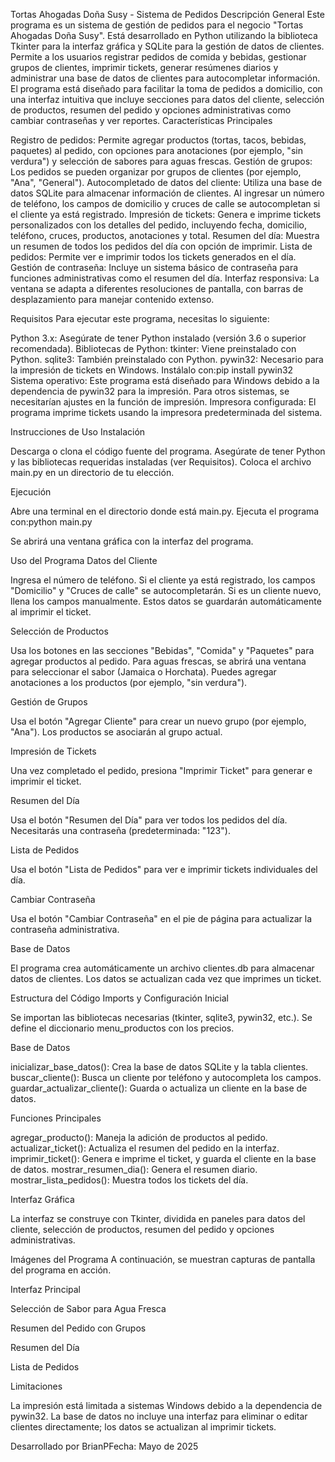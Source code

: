 Tortas Ahogadas Doña Susy - Sistema de Pedidos
Descripción General
Este programa es un sistema de gestión de pedidos para el negocio "Tortas Ahogadas Doña Susy". Está desarrollado en Python utilizando la biblioteca Tkinter para la interfaz gráfica y SQLite para la gestión de datos de clientes. Permite a los usuarios registrar pedidos de comida y bebidas, gestionar grupos de clientes, imprimir tickets, generar resúmenes diarios y administrar una base de datos de clientes para autocompletar información.
El programa está diseñado para facilitar la toma de pedidos a domicilio, con una interfaz intuitiva que incluye secciones para datos del cliente, selección de productos, resumen del pedido y opciones administrativas como cambiar contraseñas y ver reportes.
Características Principales

Registro de pedidos: Permite agregar productos (tortas, tacos, bebidas, paquetes) al pedido, con opciones para anotaciones (por ejemplo, "sin verdura") y selección de sabores para aguas frescas.
Gestión de grupos: Los pedidos se pueden organizar por grupos de clientes (por ejemplo, "Ana", "General").
Autocompletado de datos del cliente: Utiliza una base de datos SQLite para almacenar información de clientes. Al ingresar un número de teléfono, los campos de domicilio y cruces de calle se autocompletan si el cliente ya está registrado.
Impresión de tickets: Genera e imprime tickets personalizados con los detalles del pedido, incluyendo fecha, domicilio, teléfono, cruces, productos, anotaciones y total.
Resumen del día: Muestra un resumen de todos los pedidos del día con opción de imprimir.
Lista de pedidos: Permite ver e imprimir todos los tickets generados en el día.
Gestión de contraseña: Incluye un sistema básico de contraseña para funciones administrativas como el resumen del día.
Interfaz responsiva: La ventana se adapta a diferentes resoluciones de pantalla, con barras de desplazamiento para manejar contenido extenso.

Requisitos
Para ejecutar este programa, necesitas lo siguiente:

Python 3.x: Asegúrate de tener Python instalado (versión 3.6 o superior recomendada).
Bibliotecas de Python:
tkinter: Viene preinstalado con Python.
sqlite3: También preinstalado con Python.
pywin32: Necesario para la impresión de tickets en Windows. Instálalo con:pip install pywin32
Sistema operativo: Este programa está diseñado para Windows debido a la dependencia de pywin32 para la impresión. Para otros sistemas, se necesitarían ajustes en la función de impresión.
Impresora configurada: El programa imprime tickets usando la impresora predeterminada del sistema.

Instrucciones de Uso
Instalación

Descarga o clona el código fuente del programa.
Asegúrate de tener Python y las bibliotecas requeridas instaladas (ver Requisitos).
Coloca el archivo main.py en un directorio de tu elección.

Ejecución

Abre una terminal en el directorio donde está main.py.
Ejecuta el programa con:python main.py


Se abrirá una ventana gráfica con la interfaz del programa.

Uso del Programa
Datos del Cliente

Ingresa el número de teléfono. Si el cliente ya está registrado, los campos "Domicilio" y "Cruces de calle" se autocompletarán.
Si es un cliente nuevo, llena los campos manualmente. Estos datos se guardarán automáticamente al imprimir el ticket.

Selección de Productos

Usa los botones en las secciones "Bebidas", "Comida" y "Paquetes" para agregar productos al pedido.
Para aguas frescas, se abrirá una ventana para seleccionar el sabor (Jamaica o Horchata).
Puedes agregar anotaciones a los productos (por ejemplo, "sin verdura").

Gestión de Grupos

Usa el botón "Agregar Cliente" para crear un nuevo grupo (por ejemplo, "Ana"). Los productos se asociarán al grupo actual.

Impresión de Tickets

Una vez completado el pedido, presiona "Imprimir Ticket" para generar e imprimir el ticket.

Resumen del Día

Usa el botón "Resumen del Día" para ver todos los pedidos del día. Necesitarás una contraseña (predeterminada: "123").

Lista de Pedidos

Usa el botón "Lista de Pedidos" para ver e imprimir tickets individuales del día.

Cambiar Contraseña

Usa el botón "Cambiar Contraseña" en el pie de página para actualizar la contraseña administrativa.

Base de Datos

El programa crea automáticamente un archivo clientes.db para almacenar datos de clientes.
Los datos se actualizan cada vez que imprimes un ticket.

Estructura del Código
Imports y Configuración Inicial

Se importan las bibliotecas necesarias (tkinter, sqlite3, pywin32, etc.).
Se define el diccionario menu_productos con los precios.

Base de Datos

inicializar_base_datos(): Crea la base de datos SQLite y la tabla clientes.
buscar_cliente(): Busca un cliente por teléfono y autocompleta los campos.
guardar_actualizar_cliente(): Guarda o actualiza un cliente en la base de datos.

Funciones Principales

agregar_producto(): Maneja la adición de productos al pedido.
actualizar_ticket(): Actualiza el resumen del pedido en la interfaz.
imprimir_ticket(): Genera e imprime el ticket, y guarda el cliente en la base de datos.
mostrar_resumen_dia(): Genera el resumen diario.
mostrar_lista_pedidos(): Muestra todos los tickets del día.

Interfaz Gráfica

La interfaz se construye con Tkinter, dividida en paneles para datos del cliente, selección de productos, resumen del pedido y opciones administrativas.

Imágenes del Programa
A continuación, se muestran capturas de pantalla del programa en acción.

Interfaz Principal  

Selección de Sabor para Agua Fresca  

Resumen del Pedido con Grupos  

Resumen del Día  

Lista de Pedidos


Limitaciones

La impresión está limitada a sistemas Windows debido a la dependencia de pywin32.
La base de datos no incluye una interfaz para eliminar o editar clientes directamente; los datos se actualizan al imprimir tickets.

Desarrollado por
BrianPFecha: Mayo de 2025
